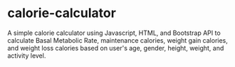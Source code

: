# calorie-calculator
A simple calorie calculator using Javascript, HTML, and Bootstrap API to calculate Basal Metabolic Rate, maintenance calories, weight gain calories, and weight loss calories based on user's age, gender, height, weight, and activity level.
